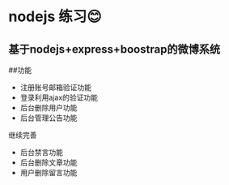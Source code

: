 # nodejs 练习:blush:
## 基于nodejs+express+boostrap的微博系统

##功能
* 注册账号邮箱验证功能
* 登录利用ajax的验证功能
* 后台删除用户功能
* 后台管理公告功能

继续完善
* 后台禁言功能
* 后台删除文章功能
* 用户删除留言功能
